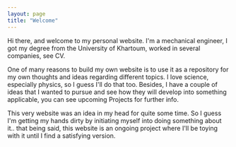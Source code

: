 ```yaml
---
layout: page
title: "Welcome"
---
```


Hi there, and welcome to my personal website. I'm a mechanical engineer, I got my degree from the University of Khartoum, worked in several companies, see CV.

One of many reasons to build my own website is to use it as a repository for my own thoughts and ideas regarding different topics. I love science, especially physics, so I guess I'll do that too. Besides, I have a couple of ideas that I wanted to pursue and see how they will develop into something applicable, you can see upcoming Projects for further info.

This very website was an idea in my head for quite some time. So I guess I'm getting my hands dirty by initiating myself into doing something about it.. that being said, this website is an ongoing project where I'll be toying with it until I find a satisfying version.
